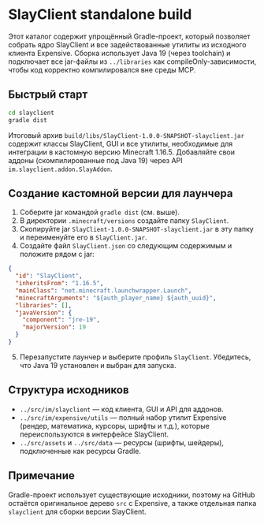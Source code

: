 # SlayClient standalone build

Этот каталог содержит упрощённый Gradle-проект, который позволяет собрать
ядро SlayClient и все задействованные утилиты из исходного клиента Expensive.
Сборка использует Java 19 (через toolchain) и подключает все jar-файлы из
`../libraries` как compileOnly-зависимости, чтобы код корректно компилировался
вне среды MCP.

## Быстрый старт

```bash
cd slayclient
gradle dist
```

Итоговый архив `build/libs/SlayClient-1.0.0-SNAPSHOT-slayclient.jar` содержит
классы SlayClient, GUI и все утилиты, необходимые для интеграции в кастомную
версию Minecraft 1.16.5. Добавляйте свои аддоны (скомпилированные под Java 19)
через API `im.slayclient.addon.SlayAddon`.

## Создание кастомной версии для лаунчера
1. Соберите jar командой `gradle dist` (см. выше).
2. В директории `.minecraft/versions` создайте папку `SlayClient`.
3. Скопируйте jar `SlayClient-1.0.0-SNAPSHOT-slayclient.jar` в эту папку и
   переименуйте его в `SlayClient.jar`.
4. Создайте файл `SlayClient.json` со следующим содержимым и положите рядом с jar:

```json
{
  "id": "SlayClient",
  "inheritsFrom": "1.16.5",
  "mainClass": "net.minecraft.launchwrapper.Launch",
  "minecraftArguments": "${auth_player_name} ${auth_uuid}",
  "libraries": [],
  "javaVersion": {
    "component": "jre-19",
    "majorVersion": 19
  }
}
```

5. Перезапустите лаунчер и выберите профиль `SlayClient`. Убедитесь, что Java 19
   установлен и выбран для запуска.

## Структура исходников
- `../src/im/slayclient` — код клиента, GUI и API для аддонов.
- `../src/im/expensive/utils` — полный набор утилит Expensive (рендер, математика,
  курсоры, шрифты и т.д.), которые переиспользуются в интерфейсе SlayClient.
- `../src/assets` и `../src/data` — ресурсы (шрифты, шейдеры), подключенные как ресурсы Gradle.

## Примечание
Gradle-проект использует существующие исходники, поэтому на GitHub остаётся
оригинальное дерево `src` c Expensive, а также отдельная папка `slayclient`
для сборки версии SlayClient.
